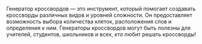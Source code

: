 Генератор кроссвордов — это инструмент, который помогает создавать кроссворды различных видов и уровней сложности. Он предоставляет возможность выбора количества клеток, расположения слов и определения к ним. Генераторы кроссвордов могут быть полезны для учителей, студентов, школьников и всех, кто любит решать кроссворды!
